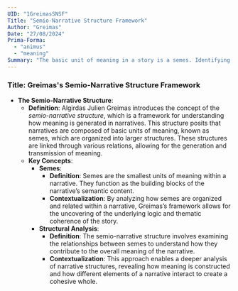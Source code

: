 ```yaml
---
UID: "1GreimasSNSF"
Title: "Semio-Narrative Structure Framework"
Author: "Greimas"
Date: "27/08/2024"
Prima-Forma:
  - "animus"
  - "meaning"
Summary: "The basic unit of meaning in a story is a semes. Identifying and analyzing semes within a narrative reveals how they influence greater meaning in the narrative."
---
```


### Title: **Greimas's Semio-Narrative Structure Framework**

- **The Semio-Narrative Structure**:
  - **Definition**: Algirdas Julien Greimas introduces the concept of the *semio-narrative structure*, which is a framework for understanding how meaning is generated in narratives. This structure posits that narratives are composed of basic units of meaning, known as semes, which are organized into larger structures. These structures are linked through various relations, allowing for the generation and transmission of meaning.
  - **Key Concepts**:
    - **Semes**:
      - **Definition**: Semes are the smallest units of meaning within a narrative. They function as the building blocks of the narrative’s semantic content.
      - **Contextualization**: By analyzing how semes are organized and related within a narrative, Greimas’s framework allows for the uncovering of the underlying logic and thematic coherence of the story.
    - **Structural Analysis**:
      - **Definition**: The semio-narrative structure involves examining the relationships between semes to understand how they contribute to the overall meaning of the narrative.
      - **Contextualization**: This approach enables a deeper analysis of narrative structures, revealing how meaning is constructed and how different elements of a narrative interact to create a cohesive whole.